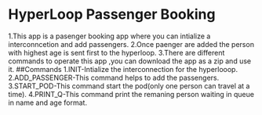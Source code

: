 # HyperLoop Passenger Booking
1.This app is a pasenger booking app where you can intialize a interconncetion and add passengers.
2.Once paenger are added the person with highest age is sent first to the hyperloop.
3.There are different commands to operate this app ,you can download the app as a zip and use it.
##Commands
1.INIT-Intialize the interconnection for the hyperlooop.
2.ADD_PASSENGER-This command helps to add the passengers.
3.START_POD-This command start the pod(only one person can travel at a time).
4.PRINT_Q-This command print the remaning person waiting in queue in name and age format.
